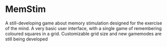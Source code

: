 # MemStim
A still-developing game about memory stimulation designed for the exercise of the mind.
A very basic user interface, with a single game of remembering coloured squares in a grid.
Customizable grid size and new gamemodes are still being developed
